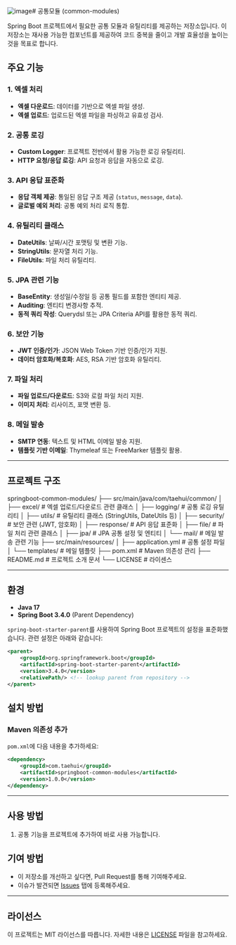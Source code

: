 ![image](https://github.com/user-attachments/assets/50cb92c1-b61a-4875-a437-454d06d701ef)# 공통모듈 (common-modules)

Spring Boot 프로젝트에서 필요한 공통 모듈과 유틸리티를 제공하는 저장소입니다. 이 저장소는 재사용 가능한 컴포넌트를 제공하여 코드 중복을 줄이고 개발 효율성을 높이는 것을 목표로 합니다.


## 주요 기능

### 1. **엑셀 처리**
- **엑셀 다운로드**: 데이터를 기반으로 엑셀 파일 생성.
- **엑셀 업로드**: 업로드된 엑셀 파일을 파싱하고 유효성 검사.

### 2. **공통 로깅**
- **Custom Logger**: 프로젝트 전반에서 활용 가능한 로깅 유틸리티.
- **HTTP 요청/응답 로깅**: API 요청과 응답을 자동으로 로깅.

### 3. **API 응답 표준화**
- **응답 객체 제공**: 통일된 응답 구조 제공 (`status`, `message`, `data`).
- **글로벌 예외 처리**: 공통 예외 처리 로직 통합.

### 4. **유틸리티 클래스**
- **DateUtils**: 날짜/시간 포맷팅 및 변환 기능.
- **StringUtils**: 문자열 처리 기능.
- **FileUtils**: 파일 처리 유틸리티.

### 5. **JPA 관련 기능**
- **BaseEntity**: 생성일/수정일 등 공통 필드를 포함한 엔티티 제공.
- **Auditing**: 엔티티 변경사항 추적.
- **동적 쿼리 작성**: Querydsl 또는 JPA Criteria API를 활용한 동적 쿼리.

### 6. **보안 기능**
- **JWT 인증/인가**: JSON Web Token 기반 인증/인가 지원.
- **데이터 암호화/복호화**: AES, RSA 기반 암호화 유틸리티.

### 7. **파일 처리**
- **파일 업로드/다운로드**: S3와 로컬 파일 처리 지원.
- **이미지 처리**: 리사이즈, 포맷 변환 등.

### 8. **메일 발송**
- **SMTP 연동**: 텍스트 및 HTML 이메일 발송 지원.
- **템플릿 기반 이메일**: Thymeleaf 또는 FreeMarker 템플릿 활용.

---

## 프로젝트 구조
springboot-common-modules/
├── src/main/java/com/taehui/common/
│   ├── excel/          # 엑셀 업로드/다운로드 관련 클래스
│   ├── logging/        # 공통 로깅 유틸리티
│   ├── utils/          # 유틸리티 클래스 (StringUtils, DateUtils 등)
│   ├── security/       # 보안 관련 (JWT, 암호화)
│   ├── response/       # API 응답 표준화
│   ├── file/           # 파일 처리 관련 클래스
│   ├── jpa/            # JPA 공통 설정 및 엔티티
│   └── mail/           # 메일 발송 관련 기능
├── src/main/resources/
│   ├── application.yml # 공통 설정 파일
│   └── templates/      # 메일 템플릿
├── pom.xml             # Maven 의존성 관리
├── README.md           # 프로젝트 소개 문서
└── LICENSE             # 라이센스

---

## 환경

- **Java 17**
- **Spring Boot 3.4.0** (Parent Dependency)

`spring-boot-starter-parent`를 사용하여 Spring Boot 프로젝트의 설정을 표준화했습니다. 관련 설정은 아래와 같습니다:

```xml
<parent>
    <groupId>org.springframework.boot</groupId>
    <artifactId>spring-boot-starter-parent</artifactId>
    <version>3.4.0</version>
    <relativePath/> <!-- lookup parent from repository -->
</parent>
```
## 설치 방법

### Maven 의존성 추가
`pom.xml`에 다음 내용을 추가하세요:
```xml
<dependency>
    <groupId>com.taehui</groupId>
    <artifactId>springboot-common-modules</artifactId>
    <version>1.0.0</version>
</dependency>
```

---

## 사용 방법

1. 공통 기능을 프로젝트에 추가하여 바로 사용 가능합니다.

## 기여 방법

- 이 저장소를 개선하고 싶다면, Pull Request를 통해 기여해주세요.
- 이슈가 발견되면 [Issues](https://github.com/taehui8260/springboot-common-modules/issues) 탭에 등록해주세요.

---

## 라이선스

이 프로젝트는 MIT 라이선스를 따릅니다. 자세한 내용은 [LICENSE](LICENSE) 파일을 참고하세요.
